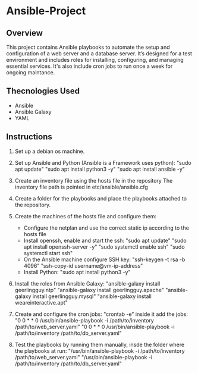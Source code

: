# **Ansible-Project**
## **Overview**
This project contains Ansible playbooks to automate the setup and configuration of a web server and a database server.
It’s designed for a test environment and includes roles for installing, configuring, and managing essential services.
It's also include cron jobs to run once a week for ongoing maintance.

## **Thecnologies Used**
* Ansible
* Ansible Galaxy
* YAML

## **Instructions**
1. Set up a debian os machine.
   
2. Set up Ansible and Python (Ansible is a Framework uses python):
     "sudo apt update"
     "sudo apt install python3 -y"
     "sudo apt install ansible -y"

4. Create an inventory file using the hosts file in the repository
   The inventory file path is pointed in etc/ansible/ansible.cfg

5. Create a folder for the playbooks and place the playbooks attached to the repository.

6. Create the machines of the hosts file and configure them:
    * Configure the netplan and use the correct static ip according to the hosts file
    * Install openssh, enable and start the ssh:
      "sudo apt update"
      "sudo apt install openssh-server -y"
      "sudo systemctl enable ssh"
      "sudo systemctl start ssh"
    * On the Ansible machine configure SSH key:
      "ssh-keygen -t rsa -b 4096"
      "ssh-copy-id username@vm-ip-address"
    * Install Python:
      "sudo apt install python3 -y"
     

7. Install the roles from Ansible Galaxy:
    "ansible-galaxy install geerlingguy.ntp"
    "ansible-galaxy install geerlingguy.apache"
    "ansible-galaxy install geerlingguy.mysql"
    "ansible-galaxy install weareinteractive.apt"

9. Create and configure the cron jobs:
    "crontab -e"
    inside it add the jobs:
     "0 0 * * 0 /usr/bin/ansible-playbook -i /path/to/inventory /path/to/web_server.yaml"
     "0 0 * * 0 /usr/bin/ansible-playbook -i /path/to/inventory /path/to/db_server.yaml"

10. Test the playbooks by running them manually, insde the folder where the playbooks at run:
     "/usr/bin/ansible-playbook -i /path/to/inventory /path/to/web_server.yaml"
     "/usr/bin/ansible-playbook -i /path/to/inventory /path/to/db_server.yaml"

